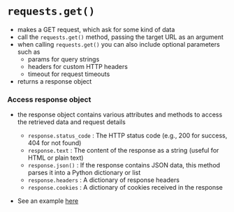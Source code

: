 # `requests.get()`
- makes a GET request, which ask for some kind of data
- call the `requests.get()` method, passing the target URL as an argument
- when calling `requests.get()` you can also include optional parameters such as
    - params for query strings
    - headers for custom HTTP headers
    - timeout for request timeouts
- returns a response object

### Access response object
- the response object contains various attributes and methods to access the retrieved data and request details
    - `response.status_code` : The HTTP status code (e.g., 200 for success, 404 for not found)
    - `response.text` : The content of the response as a string (useful for HTML or plain text)
    - `response.json()` : If the response contains JSON data, this method parses it into a Python dictionary or list
    - `response.headers` : A dictionary of response headers
    - `response.cookies` : A dictionary of cookies received in the response

- See an example [here](https://github.com/shanreed25/Python-Cheatsheet/blob/main/Packages/Request/get.py)